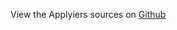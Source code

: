 
<!--
FrozenIsBool False
-->

View the Applyiers sources on [Github](https://github.com/Ledoux/ShareYourSystem/tree/master/ShareYourSystem/Installer)

